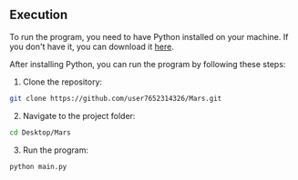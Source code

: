 
## Execution

To run the program, you need to have Python installed on your machine. If you don't have it, you can download it [here](https://www.python.org/downloads/).

After installing Python, you can run the program by following these steps:

1. Clone the repository:
```bash
git clone https://github.com/user7652314326/Mars.git
```

2. Navigate to the project folder:
```bash
cd Desktop/Mars
```

3. Run the program:
```bash
python main.py
```

